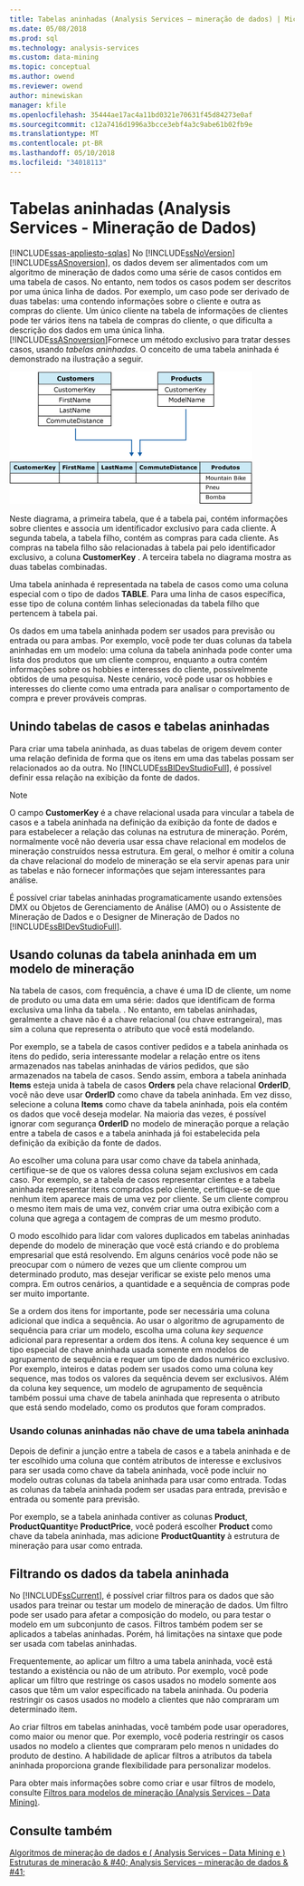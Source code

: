 ```yaml
---
title: Tabelas aninhadas (Analysis Services – mineração de dados) | Microsoft Docs
ms.date: 05/08/2018
ms.prod: sql
ms.technology: analysis-services
ms.custom: data-mining
ms.topic: conceptual
ms.author: owend
ms.reviewer: owend
author: minewiskan
manager: kfile
ms.openlocfilehash: 35444ae17ac4a11bd0321e70631f45d84273e0af
ms.sourcegitcommit: c12a7416d1996a3bcce3ebf4a3c9abe61b02fb9e
ms.translationtype: MT
ms.contentlocale: pt-BR
ms.lasthandoff: 05/10/2018
ms.locfileid: "34018113"
---
```

# <a name="nested-tables-analysis-services---data-mining"></a>Tabelas aninhadas (Analysis Services - Mineração de Dados)
[!INCLUDE[ssas-appliesto-sqlas](../../includes/ssas-appliesto-sqlas.md)]
  No [!INCLUDE[ssNoVersion](../../includes/ssnoversion-md.md)] [!INCLUDE[ssASnoversion](../../includes/ssasnoversion-md.md)], os dados devem ser alimentados com um algoritmo de mineração de dados como uma série de casos contidos em uma tabela de casos. No entanto, nem todos os casos podem ser descritos por uma única linha de dados. Por exemplo, um caso pode ser derivado de duas tabelas: uma contendo informações sobre o cliente e outra as compras do cliente. Um único cliente na tabela de informações de clientes pode ter vários itens na tabela de compras do cliente, o que dificulta a descrição dos dados em uma única linha. [!INCLUDE[ssASnoversion](../../includes/ssasnoversion-md.md)]Fornece um método exclusivo para tratar desses casos, usando *tabelas aninhadas*. O conceito de uma tabela aninhada é demonstrado na ilustração a seguir.  
  
 ![Duas tabelas combinadas com uma tabela aninhada](../../analysis-services/data-mining/media/nested-tables.gif "duas tabelas combinadas com uma tabela aninhada")  
  
 Neste diagrama, a primeira tabela, que é a tabela pai, contém informações sobre clientes e associa um identificador exclusivo para cada cliente. A segunda tabela, a tabela filho, contém as compras para cada cliente. As compras na tabela filho são relacionadas à tabela pai pelo identificador exclusivo, a coluna **CustomerKey** . A terceira tabela no diagrama mostra as duas tabelas combinadas.  
  
 Uma tabela aninhada é representada na tabela de casos como uma coluna especial com o tipo de dados **TABLE**. Para uma linha de casos específica, esse tipo de coluna contém linhas selecionadas da tabela filho que pertencem à tabela pai.  
  
 Os dados em uma tabela aninhada podem ser usados para previsão ou entrada ou para ambas. Por exemplo, você pode ter duas colunas da tabela aninhadas em um modelo: uma coluna da tabela aninhada pode conter uma lista dos produtos que um cliente comprou, enquanto a outra contém informações sobre os hobbies e interesses do cliente, possivelmente obtidos de uma pesquisa. Neste cenário, você pode usar os hobbies e interesses do cliente como uma entrada para analisar o comportamento de compra e prever prováveis compras.  
  
## <a name="joining-case-tables-and-nested-tables"></a>Unindo tabelas de casos e tabelas aninhadas  
 Para criar uma tabela aninhada, as duas tabelas de origem devem conter uma relação definida de forma que os itens em uma das tabelas possam ser relacionados ao da outra. No [!INCLUDE[ssBIDevStudioFull](../../includes/ssbidevstudiofull-md.md)], é possível definir essa relação na exibição da fonte de dados.  
  
> [!NOTE]  
>  O campo **CustomerKey** é a chave relacional usada para vincular a tabela de casos e a tabela aninhada na definição da exibição da fonte de dados e para estabelecer a relação das colunas na estrutura de mineração. Porém, normalmente você não deveria usar essa chave relacional em modelos de mineração construídos nessa estrutura. Em geral, o melhor é omitir a coluna da chave relacional do modelo de mineração se ela servir apenas para unir as tabelas e não fornecer informações que sejam interessantes para análise.  
  
 É possível criar tabelas aninhadas programaticamente usando extensões DMX ou Objetos de Gerenciamento de Análise (AMO) ou o Assistente de Mineração de Dados e o Designer de Mineração de Dados no [!INCLUDE[ssBIDevStudioFull](../../includes/ssbidevstudiofull-md.md)].  
  
## <a name="using-nested-table-columns-in-a-mining-model"></a>Usando colunas da tabela aninhada em um modelo de mineração  
 Na tabela de casos, com frequência, a chave é uma ID de cliente, um nome de produto ou uma data em uma série: dados que identificam de forma exclusiva uma linha da tabela. . No entanto, em tabelas aninhadas, geralmente a chave não é a chave relacional (ou chave estrangeira), mas sim a coluna que representa o atributo que você está modelando.  
  
 Por exemplo, se a tabela de casos contiver pedidos e a tabela aninhada os itens do pedido, seria interessante modelar a relação entre os itens armazenados nas tabelas aninhadas de vários pedidos, que são armazenados na tabela de casos. Sendo assim, embora a tabela aninhada **Items** esteja unida à tabela de casos **Orders** pela chave relacional **OrderID**, você não deve usar **OrderID** como chave da tabela aninhada. Em vez disso, selecione a coluna **Items** como chave da tabela aninhada, pois ela contém os dados que você deseja modelar. Na maioria das vezes, é possível ignorar com segurança **OrderID** no modelo de mineração porque a relação entre a tabela de casos e a tabela aninhada já foi estabelecida pela definição da exibição da fonte de dados.  
  
 Ao escolher uma coluna para usar como chave da tabela aninhada, certifique-se de que os valores dessa coluna sejam exclusivos em cada caso. Por exemplo, se a tabela de casos representar clientes e a tabela aninhada representar itens comprados pelo cliente, certifique-se de que nenhum item aparece mais de uma vez por cliente. Se um cliente comprou o mesmo item mais de uma vez, convém criar uma outra exibição com a coluna que agrega a contagem de compras de um mesmo produto.  
  
 O modo escolhido para lidar com valores duplicados em tabelas aninhadas depende do modelo de mineração que você está criando e do problema empresarial que está resolvendo. Em alguns cenários você pode não se preocupar com o número de vezes que um cliente comprou um determinado produto, mas desejar verificar se existe pelo menos uma compra. Em outros cenários, a quantidade e a sequência de compras pode ser muito importante.  
  
 Se a ordem dos itens for importante, pode ser necessária uma coluna adicional que indica a sequência. Ao usar o algoritmo de agrupamento de sequência para criar um modelo, escolha uma coluna *key sequence* adicional para representar a ordem dos itens. A coluna key sequence é um tipo especial de chave aninhada usada somente em modelos de agrupamento de sequência e requer um tipo de dados numérico exclusivo. Por exemplo, inteiros e datas podem ser usados como uma coluna key sequence, mas todos os valores da sequência devem ser exclusivos. Além da coluna key sequence, um modelo de agrupamento de sequência também possui uma chave de tabela aninhada que representa o atributo que está sendo modelado, como os produtos que foram comprados.  
  
### <a name="using-non-key-nested-columns-from-a-nested-table"></a>Usando colunas aninhadas não chave de uma tabela aninhada  
 Depois de definir a junção entre a tabela de casos e a tabela aninhada e de ter escolhido uma coluna que contém atributos de interesse e exclusivos para ser usada como chave da tabela aninhada, você pode incluir no modelo outras colunas da tabela aninhada para usar como entrada. Todas as colunas da tabela aninhada podem ser usadas para entrada, previsão e entrada ou somente para previsão.  
  
 Por exemplo, se a tabela aninhada contiver as colunas **Product**, **ProductQuantity**e **ProductPrice**, você poderá escolher **Product** como chave da tabela aninhada, mas adicione **ProductQuantity** à estrutura de mineração para usar como entrada.  
  
## <a name="filtering-nested-table-data"></a>Filtrando os dados da tabela aninhada  
 No [!INCLUDE[ssCurrent](../../includes/sscurrent-md.md)], é possível criar filtros para os dados que são usados para treinar ou testar um modelo de mineração de dados. Um filtro pode ser usado para afetar a composição do modelo, ou para testar o modelo em um subconjunto de casos. Filtros também podem ser se aplicados a tabelas aninhadas. Porém, há limitações na sintaxe que pode ser usada com tabelas aninhadas.  
  
 Frequentemente, ao aplicar um filtro a uma tabela aninhada, você está testando a existência ou não de um atributo. Por exemplo, você pode aplicar um filtro que restringe os casos usados no modelo somente aos casos que têm um valor especificado na tabela aninhada. Ou poderia restringir os casos usados no modelo a clientes que não compraram um determinado item.  
  
 Ao criar filtros em tabelas aninhadas, você também pode usar operadores, como maior ou menor que. Por exemplo, você poderia restringir os casos usados no modelo a clientes que compraram pelo menos n unidades do produto de destino. A habilidade de aplicar filtros a atributos da tabela aninhada proporciona grande flexibilidade para personalizar modelos.  
  
 Para obter mais informações sobre como criar e usar filtros de modelo, consulte [Filtros para modelos de mineração &#40;Analysis Services – Data Mining&#41;](../../analysis-services/data-mining/filters-for-mining-models-analysis-services-data-mining.md).  
  
## <a name="see-also"></a>Consulte também  
 [Algoritmos de mineração de dados e &#40; Analysis Services – Data Mining e &#41;](../../analysis-services/data-mining/data-mining-algorithms-analysis-services-data-mining.md)   
 [Estruturas de mineração & #40; Analysis Services – mineração de dados & #41;](../../analysis-services/data-mining/mining-structures-analysis-services-data-mining.md)  
  
  

